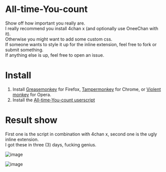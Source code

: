 # All-time-You-count
Show off how important you really are.  
I really recommend you install 4chan x (and optionally use OneeChan with it).  
Otherwise you might want to add some custom css.  
If someone wants to style it up for the inline extension, feel free to fork or submit something.  
If anything else is up, feel free to open an issue.  

# Install

1. Install [Greasemonkey](https://addons.mozilla.org/en-US/firefox/addon/greasemonkey/) for Firefox,
[Tampermonkey](https://chrome.google.com/webstore/detail/tampermonkey/dhdgffkkebhmkfjojejmpbldmpobfkfo) for Chrome, or
[Violent monkey](https://addons.opera.com/en/extensions/details/violent-monkey/) for Opera.
2. Install the [All-time-You-count userscript](https://github.com/WhatIsThisImNotGoodWithComputers/All-time-You-count/raw/master/All-time_You_count.user.js)

# Result show
First one is the script in combination with 4chan x, second one is the ugly inline extension.  
I got these in three (3) days, fucking genius.

![image](https://raw.githubusercontent.com/WhatIsThisImNotGoodWithComputers/All-time-You-count/master/img/4chanx.png)

![image](https://raw.githubusercontent.com/WhatIsThisImNotGoodWithComputers/All-time-You-count/master/img/inline.png)
